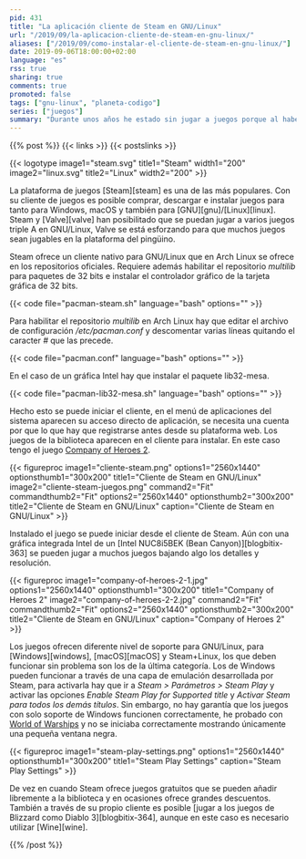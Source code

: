 ```yaml
---
pid: 431
title: "La aplicación cliente de Steam en GNU/Linux"
url: "/2019/09/la-aplicacion-cliente-de-steam-en-gnu-linux/"
aliases: ["/2019/09/como-instalar-el-cliente-de-steam-en-gnu-linux/"]
date: 2019-09-06T18:00:00+02:00
language: "es"
rss: true
sharing: true
comments: true
promoted: false
tags: ["gnu-linux", "planeta-codigo"]
series: ["juegos"]
summary: "Durante unos años he estado sin jugar a juegos porque al haberme pasado a GNU/Linux creía que no se podía al menos a los juegos comerciales actuales, en GNU/Linux hay algunos juegos que funcionan perfectamente como juegos retro con RetroArch, SuperTux, OpenTTD o Battle for Wesnoth en entre algunos de diversos géneros. Pero la realidad es que con Wine y el cliente de Steam son dos posibilidades para jugar a algunos perfectamente y tener un catálogo que no llega a la altura de Windows pero bastante amplio."
---
```


{{% post %}}
{{< links >}}
{{< postslinks >}}

{{< logotype image1="steam.svg" title1="Steam" width1="200" image2="linux.svg" title2="Linux" width2="200" >}}

La plataforma de juegos [Steam][steam] es una de las más populares. Con su cliente de juegos es posible comprar, descargar e instalar juegos para tanto para Windows, macOS y también para [GNU][gnu]/[Linux][linux]. Steam y [Valve][valve] han posibilitado que se puedan jugar a varios juegos triple A en GNU/Linux, Valve se está esforzando para que muchos juegos sean jugables en la plataforma del pingüino.

Steam ofrece un cliente nativo para GNU/Linux que en Arch Linux se ofrece en los repositorios oficiales. Requiere además habilitar el repositorio _multilib_ para paquetes de 32 bits e instalar el controlador gráfico de la tarjeta gráfica de 32 bits.

{{< code file="pacman-steam.sh" language="bash" options="" >}}

Para habilitar el repositorio _multilib_ en Arch Linux hay que editar el archivo de configuración _/etc/pacman.conf_ y descomentar varias líneas quitando el caracter _#_ que las precede.

{{< code file="pacman.conf" language="bash" options="" >}}

En el caso de un gráfica Intel hay que instalar el paquete lib32-mesa.

{{< code file="pacman-lib32-mesa.sh" language="bash" options="" >}}

Hecho esto se puede iniciar el cliente, en el menú de aplicaciones del sistema aparecen su acceso directo de aplicación, se necesita una cuenta por que lo que hay que registrarse antes desde su plataforma web. Los juegos de la biblioteca aparecen en el cliente para instalar. En este caso tengo el juego [Company of Heroes 2](https://store.steampowered.com/app/231430/Company_of_Heroes_2/).

<div class="media">
    {{< figureproc
        image1="cliente-steam.png" options1="2560x1440" optionsthumb1="300x200" title1="Cliente de Steam en GNU/Linux"
        image2="cliente-steam-juegos.png" command2="Fit" commandthumb2="Fit" options2="2560x1440" optionsthumb2="300x200" title2="Cliente de Steam en GNU/Linux"
        caption="Cliente de Steam en GNU/Linux" >}}
</div>

Instalado el juego se puede iniciar desde el cliente de Steam. Aún con una gráfica integrada Intel de un [Intel NUC8i5BEK (Bean Canyon)][blogbitix-363] se pueden jugar a muchos juegos bajando algo los detalles y resolución.

<div class="media">
    {{< figureproc
        image1="company-of-heroes-2-1.jpg" options1="2560x1440" optionsthumb1="300x200" title1="Company of Heroes 2"
        image2="company-of-heroes-2-2.jpg" command2="Fit" commandthumb2="Fit" options2="2560x1440" optionsthumb2="300x200" title2="Cliente de Steam en GNU/Linux"
        caption="Company of Heroes 2" >}}
</div>

Los juegos ofrecen diferente nivel de soporte para GNU/Linux, para [Windows][windows], [macOS][macOS] y Steam+Linux, los que deben funcionar sin problema son los de la última categoría. Los de Windows pueden funcionar a través de una capa de emulación desarrollada por Steam, para activarla hay que ir a _Steam > Parámetros > Steam Play_ y activar las opciones _Enable Steam Play for Supported title_ y _Activar Steam para todos los demás títulos_. Sin embargo, no hay garantía que los juegos con solo soporte de Windows funcionen correctamente, he probado con [World of Warships](https://store.steampowered.com/app/552990/World_of_Warships/) y no se iniciaba correctamente mostrando únicamente una pequeña ventana negra.

<div class="media">
    {{< figureproc
        image1="steam-play-settings.png" options1="2560x1440" optionsthumb1="300x200" title1="Steam Play Settings"
        caption="Steam Play Settings" >}}
</div>

De vez en cuando Steam ofrece juegos gratuitos que se pueden añadir libremente a la biblioteca y en ocasiones ofrece grandes descuentos. También a través de su propio cliente es posible [jugar a los juegos de Blizzard como Diablo 3][blogbitix-364], aunque en este caso es necesario utilizar [Wine][wine].

{{% /post %}}

